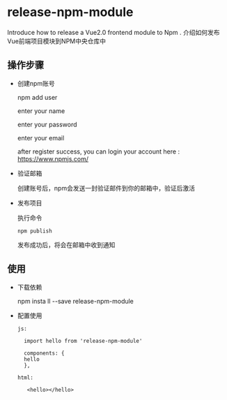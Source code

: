# release-npm-module
Introduce how to release a Vue2.0 frontend module to Npm . 介绍如何发布Vue前端项目模块到NPM中央仓库中

## 操作步骤

* 创建npm账号

	npm add user

	enter your name

	enter your password

	enter your email

	after register success, you can login your account here : https://www.npmjs.com/

* 验证邮箱

    创建账号后，npm会发送一封验证邮件到你的邮箱中，验证后激活

* 发布项目

    执行命令

      npm publish

    发布成功后，将会在邮箱中收到通知

## 使用

* 下载依赖

    npm insta ll --save release-npm-module

* 配置使用

	  js:

	    import hello from 'release-npm-module'

	    components: {
		hello
	    },

	  html:

		 <hello></hello>

